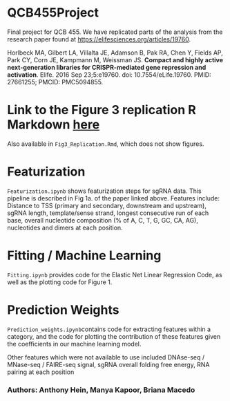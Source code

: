 # QCB455Project
Final project for QCB 455. We have replicated parts of the analysis from the research paper found at https://elifesciences.org/articles/19760.

Horlbeck MA, Gilbert LA, Villalta JE, Adamson B, Pak RA, Chen Y, Fields AP, Park CY, Corn JE, Kampmann M, Weissman JS. __Compact and highly active next-generation libraries for CRISPR-mediated gene repression and activation__. Elife. 2016 Sep 23;5:e19760. doi: 10.7554/eLife.19760. PMID: 27661255; PMCID: PMC5094855.

# **Link to the Figure 3 replication R Markdown [here](http://notes.anthonyhein.com/Fig3_Replication.html)**
Also available in `Fig3_Replication.Rmd`, which does not show figures. 

# Featurization 
`Featurization.ipynb` shows featurization steps for sgRNA data. This pipeline is described in Fig 1a. of the paper linked above. Features include: Distance to TSS (primary and secondary, downstream and upstream), sgRNA length, template/sense strand, longest consecutive run of each base, overall nucleotide composition (% of A, C, T, G, GC, CA, AG), nucleotides and dimers at each position.

# Fitting / Machine Learning
`Fitting.ipynb` provides code for the Elastic Net Linear Regression Code, as well as the plotting code for Figure 1.

# Prediction Weights
`Prediction_weights.ipynb`contains code for extracting features within a category, and the code for plotting the contribution of these features given the coefficients in our machine learning model.


Other features which were not available to use included DNAse-seq / MNase-seq / FAIRE-seq signal, sgRNA overall folding free energy, RNA pairing at each position

### Authors: Anthony Hein, Manya Kapoor, Briana Macedo

